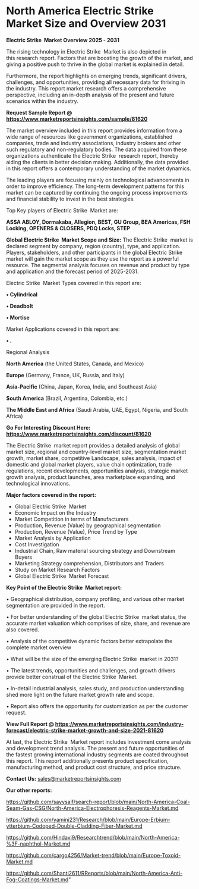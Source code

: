 # North America Electric Strike  Market Size and Overview 2031

<Strong> Electric Strike  Market Overview 2025 - 2031</strong>

The rising technology in Electric Strike  Market is also depicted in this research report. Factors that are boosting the growth of the market, and giving a positive push to thrive in the global market is explained in detail.

Furthermore, the report highlights on emerging trends, significant drivers, challenges, and opportunities, providing all necessary data for thriving in the industry. This report market research offers a comprehensive perspective, including an in-depth analysis of the present and future scenarios within the industry.

<strong>Request Sample Report @ <a href=https://www.marketreportsinsights.com/sample/81620>https://www.marketreportsinsights.com/sample/81620</a></strong>

The market overview included in this report provides information from a wide range of resources like government organizations, established companies, trade and industry associations, industry brokers and other such regulatory and non-regulatory bodies. The data acquired from these organizations authenticate the Electric Strike  research report, thereby aiding the clients in better decision making. Additionally, the data provided in this report offers a contemporary understanding of the market dynamics.

The leading players are focusing mainly on technological advancements in order to improve efficiency. The long-term development patterns for this market can be captured by continuing the ongoing process improvements and financial stability to invest in the best strategies.

Top Key players of Electric Strike  Market are:

<strong>ASSA ABLOY, Dormakaba, Allegion, BEST, GU Group, BEA Americas, FSH Locking, OPENERS & CLOSERS, PDQ Locks, STEP</strong>

<strong><b>Global Electric Strike  Market Scope and Size:</b></strong>
The Electric Strike  market is declared segment by company, region (country), type, and application. Players, stakeholders, and other participants in the global Electric Strike  market will gain the market scope as they use the report as a powerful resource. The segmental analysis focuses on revenue and product by type and application and the forecast period of 2025-2031.

Electric Strike  Market Types covered in this report are:

<strong>• Cylindrical

• Deadbolt

• Mortise</strong>

Market Applications covered in this report are:

<strong>• .</strong> 

Regional Analysis

<strong>North America</strong> (the United States, Canada, and Mexico)

<strong>Europe</strong> (Germany, France, UK, Russia, and Italy)

<strong>Asia-Pacific</strong> (China, Japan, Korea, India, and Southeast Asia)

<strong>South America</strong> (Brazil, Argentina, Colombia, etc.)

<strong>The Middle East and Africa</strong> (Saudi Arabia, UAE, Egypt, Nigeria, and South Africa)

<strong>Go For Interesting Discount Here: <a href=https://www.marketreportsinsights.com/discount/81620>https://www.marketreportsinsights.com/discount/81620</a></strong>

The Electric Strike  market report provides a detailed analysis of global market size, regional and country-level market size, segmentation market growth, market share, competitive Landscape, sales analysis, impact of domestic and global market players, value chain optimization, trade regulations, recent developments, opportunities analysis, strategic market growth analysis, product launches, area marketplace expanding, and technological innovations.

<strong><b>Major factors covered in the report:</b></strong>
<ul>
  <li>Global Electric Strike  Market </li>
  <li>Economic Impact on the Industry</li>
  <li>Market Competition in terms of Manufacturers</li>
  <li>Production, Revenue (Value) by geographical segmentation</li>
  <li>Production, Revenue (Value), Price Trend by Type</li>
  <li>Market Analysis by Application</li>
  <li>Cost Investigation</li>
  <li>Industrial Chain, Raw material sourcing strategy and Downstream Buyers</li>
  <li>Marketing Strategy comprehension, Distributors and Traders</li>
  <li>Study on Market Research Factors</li>
  <li>Global Electric Strike  Market Forecast</li>
</ul>

<strong><b>Key Point of the Electric Strike  Market report:</b></strong>

• Geographical distribution, company profiling, and various other market segmentation are provided in the report.

• For better understanding of the global Electric Strike  market status, the accurate market valuation which comprises of size, share, and revenue are also covered.

• Analysis of the competitive dynamic factors better extrapolate the complete market overview

• What will be the size of the emerging Electric Strike  market in 2031?

• The latest trends, opportunities and challenges, and growth drivers provide better construal of the Electric Strike  Market.

• In-detail industrial analysis, sales study, and production understanding shed more light on the future market growth rate and scope.

• Report also offers the opportunity for customization as per the customer request.

<strong><b>View Full Report @ <a href=https://www.marketreportsinsights.com/industry-forecast/electric-strike-market-growth-and-size-2021-81620>https://www.marketreportsinsights.com/industry-forecast/electric-strike-market-growth-and-size-2021-81620</a></b></strong>


At last, the Electric Strike  Market report includes investment come analysis and development trend analysis. The present and future opportunities of the fastest growing international industry segments are coated throughout this report. This report additionally presents product specification, manufacturing method, and product cost structure, and price structure.

<strong>Contact Us:</strong>
sales@marketreportsinsights.com

<strong>Our other reports:</strong>

<a href=https://github.com/sayysaif/search-report/blob/main/North-America-Coal-Seam-Gas-CSG/North-America-Electrophoresis-Reagents-Market.md>https://github.com/sayysaif/search-report/blob/main/North-America-Coal-Seam-Gas-CSG/North-America-Electrophoresis-Reagents-Market.md</a>

<a href=https://github.com/yamini231/Research/blob/main/Europe-Erbium-ytterbium-Codoped-Double-Cladding-Fiber-Market.md>https://github.com/yamini231/Research/blob/main/Europe-Erbium-ytterbium-Codoped-Double-Cladding-Fiber-Market.md</a>

<a href=https://github.com/Hindavi9/Researchtrend/blob/main/North-America-%3F-naphthol-Market.md>https://github.com/Hindavi9/Researchtrend/blob/main/North-America-%3F-naphthol-Market.md</a>

<a href=https://github.com/cargo4256/Market-trend/blob/main/Europe-Toxoid-Market.md>https://github.com/cargo4256/Market-trend/blob/main/Europe-Toxoid-Market.md</a>

<a href=https://github.com/Shanti2611/RReports/blob/main/North-America-Anti-Fog-Coatings-Market.md>https://github.com/Shanti2611/RReports/blob/main/North-America-Anti-Fog-Coatings-Market.md</a>"

